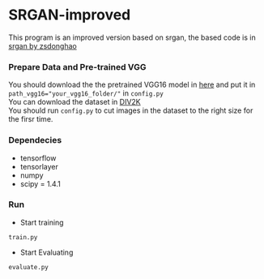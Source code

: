 # SRGAN-improved

This program is an improved version based on srgan, the based code is in [srgan by zsdonghao](https://github.com/tensorlayer/srgan)

### Prepare Data and Pre-trained VGG
You should download the the pretrained VGG16 model in [here](https://www.cs.toronto.edu/~frossard/vgg16/vgg16_weights.npz) and put it in<br>
    `path_vgg16="your_vgg16_folder/"` in `config.py` <br> 
You can download the dataset in [DIV2K](http://www.vision.ee.ethz.ch/ntire17/)<br> 
You should run `config.py` to cut images in the dataset to the right size for the firsr time.<br> 
### Dependecies
* tensorflow 
* tensorlayer
* numpy
* scipy = 1.4.1
### Run
* Start training
```
train.py
```
* Start Evaluating
```
evaluate.py
```


